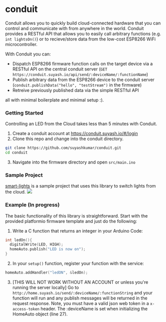 # conduit

Conduit allows you to quickly build cloud-connected hardware that you can control and communicate with from anywhere in the world. Conduit provides a RESTful API that allows you to easily call arbitrary functions (e.g. `int lightsOn()`) or to recieve/store data from the low-cost ESP8266 WiFi microcontroller. 

With Conduit you can:

- Dispatch ESP8266 firmware function calls on the target device via a RESTful API on the central conduit server (`GET https://conduit.suyash.io/api/send/:deviceName/:functionName`)
- Publish arbitrary data from the ESP8266 device to the conduit server (`conduit.publishData("hello", "testStream")` in the firmware) 
- Retreive previously published data via the simple RESTful API

all with minimal boilerplate and minimal setup :).

### Getting Started
Controlling an LED from the Cloud takes less than 5 minutes with Conduit. 

1. Create a conduit account at https://conduit.suyash.io/#/login
2. Clone this repo and change into the conduit directory.

  ```sh
  git clone https://github.com/suyashkumar/conduit.git
  cd conduit
  ```
3. Navigate into the firmware directory and open `src/main.ino`

### Sample Project
[smart-lights](https://github.com/suyashkumar/smart-lights) is a sample project that uses this library to switch lights from the cloud. 
![](https://github.com/suyashkumar/smart-lights/blob/master/img/lightswitch.gif)

### Example (In progress)
The basic functionality of this library is straightforward. Start with the provided platformio firmware template and just do the following: 
  
  1. Write a C function that returns an integer in your Arduino Code:
  
  ```C
  int ledOn(){
    digitalWrite(LED, HIGH);
    homeAuto.publish("LED is now on");
  }
  ```
  2. In your `setup()` function, register your function with the service: 
  
  ```C
  homeAuto.addHandler("ledON", &ledOn);
  ```

  3. [THIS WILL NOT WORK WITHOUT AN ACCOUNT or unless you're running the server locally] Go to `http://home.suyash.io/send/:deviceName/:functionString` and your function will run and any publish messages will be returned in the request response. Note, you must have a valid json web token in a `x-access-token` header. The :deviceName is set when initializing the HomeAuto object (line 27).
